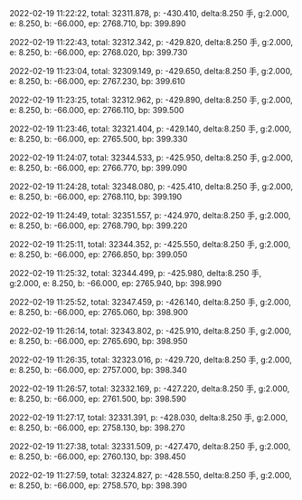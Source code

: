 2022-02-19 11:22:22, total: 32311.878, p: -430.410, delta:8.250 手, g:2.000, e: 8.250, b: -66.000, ep: 2768.710, bp: 399.890

2022-02-19 11:22:43, total: 32312.342, p: -429.820, delta:8.250 手, g:2.000, e: 8.250, b: -66.000, ep: 2768.020, bp: 399.730

2022-02-19 11:23:04, total: 32309.149, p: -429.650, delta:8.250 手, g:2.000, e: 8.250, b: -66.000, ep: 2767.230, bp: 399.610

2022-02-19 11:23:25, total: 32312.962, p: -429.890, delta:8.250 手, g:2.000, e: 8.250, b: -66.000, ep: 2766.110, bp: 399.500

2022-02-19 11:23:46, total: 32321.404, p: -429.140, delta:8.250 手, g:2.000, e: 8.250, b: -66.000, ep: 2765.500, bp: 399.330

2022-02-19 11:24:07, total: 32344.533, p: -425.950, delta:8.250 手, g:2.000, e: 8.250, b: -66.000, ep: 2766.770, bp: 399.090

2022-02-19 11:24:28, total: 32348.080, p: -425.410, delta:8.250 手, g:2.000, e: 8.250, b: -66.000, ep: 2768.110, bp: 399.190

2022-02-19 11:24:49, total: 32351.557, p: -424.970, delta:8.250 手, g:2.000, e: 8.250, b: -66.000, ep: 2768.790, bp: 399.220

2022-02-19 11:25:11, total: 32344.352, p: -425.550, delta:8.250 手, g:2.000, e: 8.250, b: -66.000, ep: 2766.850, bp: 399.050

2022-02-19 11:25:32, total: 32344.499, p: -425.980, delta:8.250 手, g:2.000, e: 8.250, b: -66.000, ep: 2765.940, bp: 398.990

2022-02-19 11:25:52, total: 32347.459, p: -426.140, delta:8.250 手, g:2.000, e: 8.250, b: -66.000, ep: 2765.060, bp: 398.900

2022-02-19 11:26:14, total: 32343.802, p: -425.910, delta:8.250 手, g:2.000, e: 8.250, b: -66.000, ep: 2765.690, bp: 398.950

2022-02-19 11:26:35, total: 32323.016, p: -429.720, delta:8.250 手, g:2.000, e: 8.250, b: -66.000, ep: 2757.000, bp: 398.340

2022-02-19 11:26:57, total: 32332.169, p: -427.220, delta:8.250 手, g:2.000, e: 8.250, b: -66.000, ep: 2761.500, bp: 398.590

2022-02-19 11:27:17, total: 32331.391, p: -428.030, delta:8.250 手, g:2.000, e: 8.250, b: -66.000, ep: 2758.130, bp: 398.270

2022-02-19 11:27:38, total: 32331.509, p: -427.470, delta:8.250 手, g:2.000, e: 8.250, b: -66.000, ep: 2760.130, bp: 398.450

2022-02-19 11:27:59, total: 32324.827, p: -428.550, delta:8.250 手, g:2.000, e: 8.250, b: -66.000, ep: 2758.570, bp: 398.390